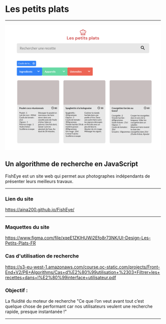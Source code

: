 # Les petits plats
***
<img src="./img/presentation.png" alt="capture d'ecran du site "/>

## Un algorithme de recherche en JavaScript
FishEye est un site web qui permet aux photographes indépendants de présenter leurs meilleurs travaux.

***
### Lien du site
https://aina200.github.io/FishEye/
***
### Maquettes du site 
https://www.figma.com/file/xqeE1ZKlHUWi2Efo8r73NK/UI-Design-Les-Petits-Plats-FR

### Cas d'utilisation de recherche
https://s3-eu-west-1.amazonaws.com/course.oc-static.com/projects/Front-End+V2/P6+Algorithms/Cas+d%E2%80%99utilisation+%2303+Filtrer+les+recettes+dans+l%E2%80%99interface+utilisateur.pdf

### Objectif :
La fluidité du moteur de recherche
"Ce que l’on veut avant tout c’est quelque chose de performant car nos utilisateurs veulent une recherche rapide, presque instantanée !"
***

